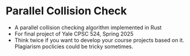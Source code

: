 # Parallel Collision Check
- A parallel collision checking algorithm implemented in Rust
- For final project of Yale CPSC 524, Spring 2025
- Think twice if you want to develop your course projects based on it. Plagiarism poclicies could be tricky sometimes.
